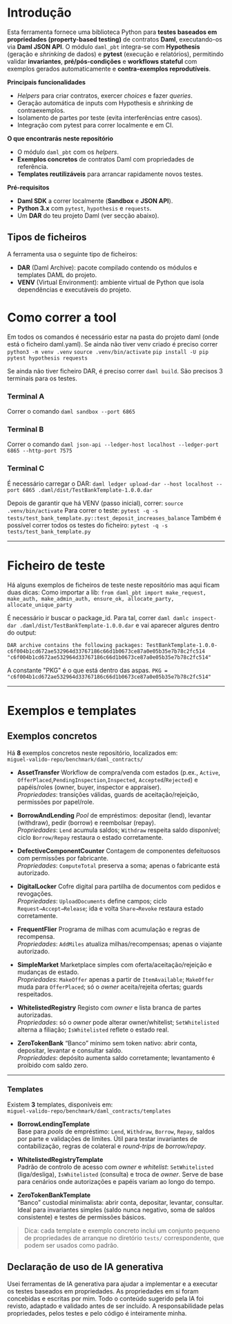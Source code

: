 # Introdução

Esta ferramenta fornece uma biblioteca Python para **testes baseados em propriedades (property-based testing)** de contratos **Daml**, executando-os via **Daml JSON API**. 
O módulo `daml_pbt` integra-se com **Hypothesis** (geração e *shrinking* de dados) e **pytest** (execução e relatórios), 
permitindo validar **invariantes**, **pré/pós-condições** e **workflows stateful** com exemplos gerados automaticamente e **contra-exemplos reprodutíveis**.

**Principais funcionalidades**
- *Helpers* para criar contratos, exercer *choices* e fazer *queries*.
- Geração automática de inputs com Hypothesis e *shrinking* de contraexemplos.
- Isolamento de partes por teste (evita interferências entre casos).
- Integração com pytest para correr localmente e em CI.

**O que encontrarás neste repositório**
- O módulo `daml_pbt` com os *helpers*.
- **Exemplos concretos** de contratos Daml com propriedades de referência.
- **Templates reutilizáveis** para arrancar rapidamente novos testes.

**Pré-requisitos**
- **Daml SDK** a correr localmente (**Sandbox** e **JSON API**).
- **Python 3.x** com `pytest`, `hypothesis` e `requests`.
- Um **DAR** do teu projeto Daml (ver secção abaixo).

## Tipos de ficheiros
A ferramenta usa o seguinte tipo de ficheiros:
- **DAR** (Daml Archive): pacote compilado contendo os módulos e templates DAML do projeto.
- **VENV** (Virtual Environment): ambiente virtual de Python que isola dependências e executáveis do projeto.

# Como correr a tool
Em todos os comandos é necessário estar na pasta do projeto daml (onde está o ficheiro daml.yaml).
Se ainda não tiver venv criado é preciso correr
```python3 -m venv .venv```
```source .venv/bin/activate```
```pip install -U pip pytest hypothesis requests```

Se ainda não tiver ficheiro DAR, é preciso correr
```daml build```.
São precisos 3 terminais para os testes.

### Terminal A
Correr o comando
 ```daml sandbox --port 6865```

### Terminal B
Correr o comando
```daml json-api --ledger-host localhost --ledger-port 6865 --http-port 7575```

### Terminal C
É necessário carregar o DAR:
```daml ledger upload-dar --host localhost --port 6865 .daml/dist/TestBankTemplate-1.0.0.dar```

Depois de garantir que há VENV (passo inicial), correr:
 ```source .venv/bin/activate```
 Para correr o teste:
```pytest -q -s tests/test_bank_template.py::test_deposit_increases_balance```
Também é possível correr todos os testes do ficheiro:
```pytest -q -s tests/test_bank_template.py```

---------------------------------------------------------------------------------------------------------
# Ficheiro de teste
Há alguns exemplos de ficheiros de teste neste repositório mas aqui ficam duas dicas:
Como importar a lib:
```from daml_pbt import make_request, make_auth, make_admin_auth, ensure_ok, allocate_party, allocate_unique_party```

É necessário ir buscar o package_id. Para tal, correr 
 ```daml damlc inspect-dar .daml/dist/TestBankTemplate-1.0.0.dar```
e vai aparecer algures dentro do output:

```DAR archive contains the following packages: TestBankTemplate-1.0.0-c6f004b1cd672ae532964d33767186c66d1b0673ce87a0e05b35e7b78c2fc514 "c6f004b1cd672ae532964d33767186c66d1b0673ce87a0e05b35e7b78c2fc514"```

A constante "PKG" é o que está dentro das aspas.
```PKG = "c6f004b1cd672ae532964d33767186c66d1b0673ce87a0e05b35e7b78c2fc514"```

---------------------------------------------------------------------------------------------------------
# Exemplos e templates

## Exemplos concretos
Há **8** exemplos concretos neste repositório, localizados em:  
`miguel-valido-repo/benchmark/daml_contracts/`

- **AssetTransfer**
  Workflow de compra/venda com estados (p.ex., `Active`, `OfferPlaced`,`PendingInspection`,`Inspected`, `Accepted`/`Rejected`) e papéis/roles (owner, buyer, inspector e appraiser).  
  *Propriedades*: transições válidas, guards de aceitação/rejeição, permissões
  por papel/role.

- **BorrowAndLending**
  *Pool* de empréstimos: depositar (lend), levantar (withdraw), pedir (borrow) e
  reembolsar (repay).  
  *Propriedades*: `Lend` acumula saldos; `Withdraw` respeita saldo disponível;
  ciclo `Borrow/Repay` restaura o estado corretamente.

- **DefectiveComponentCounter** 
  Contagem de componentes defeituosos com permissões por fabricante.  
  *Propriedades*: `ComputeTotal` preserva a soma; apenas o fabricante está autorizado.

- **DigitalLocker** 
  Cofre digital para partilha de documentos com pedidos e revogações.  
  *Propriedades*: `UploadDocuments` define campos; ciclo `Request→Accept→Release`; ida e volta `Share→Revoke` restaura estado corretamente.

- **FrequentFlier**
  Programa de milhas com acumulação e regras de recompensa.  
  *Propriedades*: `AddMiles` atualiza milhas/recompensas; apenas o viajante autorizado.

- **SimpleMarket**
  Marketplace simples com oferta/aceitação/rejeição e mudanças de estado.  
  *Propriedades*: `MakeOffer` apenas a partir de `ItemAvailable`; `MakeOffer` muda para `OfferPlaced`; só o *owner* aceita/rejeita ofertas; guards respeitados.

- **WhitelistedRegistry**
  Registo com *owner* e lista branca de partes autorizadas.  
  *Propriedades*: só o *owner* pode alterar owner/whitelist; `SetWhitelisted` alterna a filiação; `IsWhitelisted` reflete o estado real.

- **ZeroTokenBank** 
  “Banco” mínimo sem token nativo: abrir conta, depositar, levantar e consultar saldo.  
  *Propriedades*: depósito aumenta saldo corretamente; levantamento é proibido com saldo zero.

---

### Templates
Existem **3** templates, disponíveis em:  
`miguel-valido-repo/benchmark/daml_contracts/templates`

- **BorrowLendingTemplate**  
  Base para *pools* de empréstimo: `Lend`, `Withdraw`, `Borrow`, `Repay`, saldos por parte e validações de limites. Útil para testar invariantes de contabilização, regras de colateral e *round-trips* de *borrow/repay*.

- **WhitelistedRegistryTemplate**  
  Padrão de controlo de acesso com *owner* e *whitelist*: `SetWhitelisted` (liga/desliga), `IsWhitelisted` (consulta) e troca de *owner*. Serve de base para cenários onde autorizações e papéis variam ao longo do tempo.

- **ZeroTokenBankTemplate**  
  “Banco” custodial minimalista: abrir conta, depositar, levantar, consultar. Ideal para invariantes simples (saldo nunca negativo, soma de saldos consistente) e testes de permissões básicos.

> Dica: cada template e exemplo concreto inclui um conjunto pequeno de propriedades de arranque
> no diretório `tests/` correspondente, que podem ser usados como padrão.


## Declaração de uso de IA generativa

Usei ferramentas de IA generativa para ajudar a implementar e a executar os
testes baseados em propriedades. As propriedades em si foram concebidas e
escritas por mim. Todo o conteúdo sugerido pela IA foi revisto, adaptado e
validado antes de ser incluído. A responsabilidade pelas propriedades, pelos
testes e pelo código é inteiramente minha.